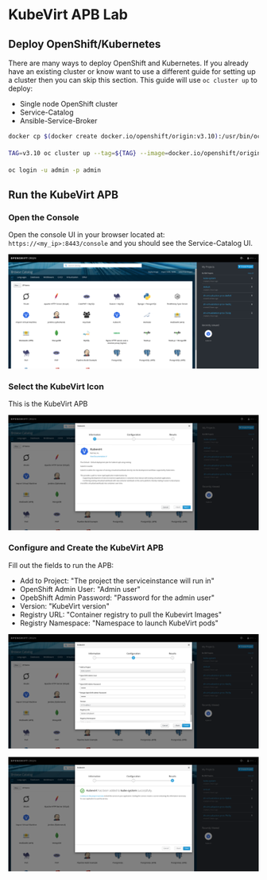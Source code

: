 # KubeVirt APB Lab

## Deploy OpenShift/Kubernetes
There are many ways to deploy OpenShift and Kubernetes.  If you already have an
existing cluster or know want to use a different guide for setting up a cluster
then you can skip this section.  This guide will use ```oc cluster up``` to
deploy:
 - Single node OpenShift cluster
 - Service-Catalog
 - Ansible-Service-Broker

```bash
docker cp $(docker create docker.io/openshift/origin:v3.10):/usr/bin/oc ~/bin/oc

TAG=v3.10 oc cluster up --tag=${TAG} --image=docker.io/openshift/origin-\\${component}:\\${version} --enable=service-catalog,template-service-broker,router,registry,web-console,persistent-volumes,sample-templates,rhel-imagestreams,automation-service-broker

oc login -u admin -p admin
```

## Run the KubeVirt APB

### Open the Console
Open the console UI in your browser located at: ```https://<my_ip>:8443/console```
and you should see the Service-Catalog UI.

![Service Catlog UI](service-catalog-ui.png)

### Select the KubeVirt Icon
This is the KubeVirt APB

![KubeVirt APB Info](kubevirt-apb-info.png)

### Configure and Create the KubeVirt APB
Fill out the fields to run the APB:
  - Add to Project: "The project the serviceinstance will run in"
  - OpenShift Admin User: "Admin user"
  - OpebShift Admin Password: "Password for the admin user"
  - Version: "KubeVirt version"
  - Registry URL: "Container registry to pull the Kubevirt Images"
  - Registry Namespace: "Namespace to launch KubeVirt pods"

![Configure the KubeVirt APB](configured-kubevirt-apb.png)

![Create the KubeVirt APB](create-kubevirt-apb.png)
